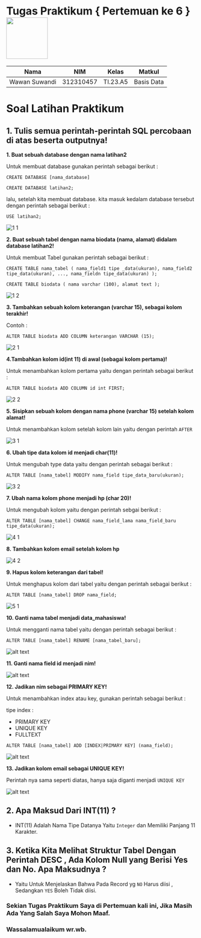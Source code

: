 # Tugas Praktikum { Pertemuan ke 6 } <img src=https://qph.fs.quoracdn.net/main-qimg-648763cc041459725b62108f4fdf5b91 width="110px" >
|**Nama**|**NIM**|**Kelas**|**Matkul**|
|----|---|-----|------|
|Wawan Suwandi|312310457|TI.23.A5|Basis Data|

# Soal Latihan Praktikum
## 1. Tulis semua perintah-perintah SQL percobaan di atas beserta outputnya!

**1. Buat sebuah database dengan nama latihan2**

Untuk membuat database gunakan perintah sebagai berikut :

`CREATE DATABASE [nama_database]`

`CREATE DATABASE latihan2;`

lalu, setelah kita membuat database. kita masuk kedalam database tersebut dengan perintah sebagai berikut :

`USE latihan2;`

![1 1](https://github.com/Ws529/Basis-data-Pertemuan6/assets/147570983/7b4d42ec-fc52-4232-b8be-d9e88fcfba9e)


**2. Buat sebuah tabel dengan nama biodata (nama, alamat) didalam database latihan2!**

Untuk membuat Tabel gunakan perintah sebagai berikut :

`CREATE TABLE nama_tabel (
    nama_field1 tipe _data(ukuran), nama_field2 tipe_data(ukuran), ..., nama_fieldn tipe_data(ukuran)
    );`

`CREATE TABLE biodata (
    nama varchar (100),
    alamat text
    );`

![1 2](https://github.com/Ws529/Basis-data-Pertemuan6/assets/147570983/7aaedf90-d346-4241-9368-fa08c0315e6d)


**3. Tambahkan sebuah kolom keterangan (varchar 15), sebagai kolom terakhir!**

Contoh :

`ALTER TABLE biodata ADD COLUMN keterangan VARCHAR (15);`

![2 1](https://github.com/Ws529/Basis-data-Pertemuan6/assets/147570983/3d3b2ecf-f933-4c68-a791-b6b980bdad33)


**4.Tambahkan kolom id(int 11) di awal (sebagai kolom pertama)!**

Untuk menambahkan kolom pertama yaitu dengan perintah sebagai berikut :

`ALTER TABLE biodata ADD COLUMN id int FIRST; `

![2 2](https://github.com/Ws529/Basis-data-Pertemuan6/assets/147570983/8cf21207-cc35-47b9-86b2-8d75d4ee9cdd)


**5. Sisipkan sebuah kolom dengan nama phone (varchar 15) setelah kolom alamat!**

Untuk menambahkan kolom setelah kolom lain yaitu dengan perintah `AFTER`

![3 1](https://github.com/Ws529/Basis-data-Pertemuan6/assets/147570983/a07f93d8-9183-4912-b43c-12a41de36035)


**6. Ubah tipe data kolom id menjadi char(11)!**

Untuk mengubah type data yaitu dengan perintah sebagai berikut :

`ALTER TABLE [nama_tabel] MODIFY nama_field tipe_data_baru(ukuran);`

![3 2](https://github.com/Ws529/Basis-data-Pertemuan6/assets/147570983/651b7c40-9ecc-4722-907b-a74bd875044c)


**7. Ubah nama kolom phone menjadi hp (char 20)!**

Untuk mengubah kolom yaitu dengan perintah sebgai berikut :

`ALTER TABLE [nama_tabel] CHANGE nama_field_lama nama_field_baru tipe_data(ukuran);`

![4 1](https://github.com/Ws529/Basis-data-Pertemuan6/assets/147570983/efb34d86-a9c2-42c5-bdf5-65ef8b46e9ef)


**8. Tambahkan kolom email setelah kolom hp**

![4 2](https://github.com/Ws529/Basis-data-Pertemuan6/assets/147570983/103b774f-ef3d-4888-8a31-99625930db2c)


**9. Hapus kolom keterangan dari tabel!**

Untuk menghapus kolom dari tabel yaitu dengan perintah sebagai berikut :

`ALTER TABLE [nama_tabel] DROP nama_field;`

![5 1](https://github.com/Ws529/Basis-data-Pertemuan6/assets/147570983/c04cd53b-b50a-487b-b9ac-4049f0b482d6)


**10. Ganti nama tabel menjadi data_mahasiswa!**

Untuk mengganti nama tabel yaitu dengan perintah sebagai berikut :

`ALTER TABLE [nama_tabel] RENAME [nama_tabel_baru];`

![alt text](ss/5.2.png)

**11. Ganti nama field id menjadi nim!**

![alt text](ss/6.1.png)

**12. Jadikan nim sebagai PRIMARY KEY!**

Untuk menambahkan index atau key, gunakan perintah sebagai berikut :

tipe index :

- PRIMARY KEY
- UNIQUE KEY
- FULLTEXT

`ALTER TABLE [nama_tabel] ADD [INDEX|PRIMARY KEY] (nama_field);`

![alt text](ss/6.2.png)

**13. Jadikan kolom email sebagai UNIQUE KEY!**

Perintah nya sama seperti diatas, hanya saja diganti menjadi `UNIQUE KEY`

![alt text](ss/7.png)


## 2. Apa Maksud Dari INT(11) ?

- INT(11) Adalah Nama Tipe Datanya Yaitu `Integer` dan Memiliki Panjang 11 Karakter.

## 3. Ketika Kita Melihat Struktur Tabel Dengan Perintah DESC , Ada Kolom Null yang Berisi Yes dan No. Apa Maksudnya ?

- Yaitu Untuk Menjelaskan Bahwa Pada Record yg `NO` Harus diisi , Sedangkan `YES` Boleh Tidak diisi.


### Sekian Tugas Praktikum Saya di Pertemuan kali ini, Jika Masih Ada Yang Salah Saya Mohon Maaf.
### Wassalamualaikum wr.wb. 
